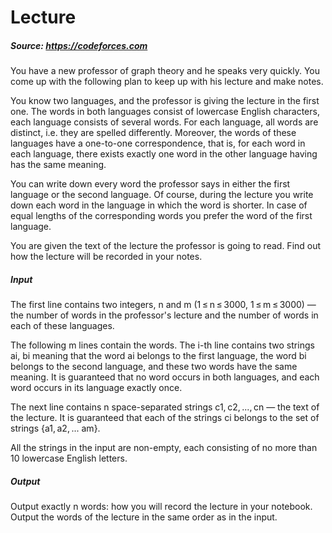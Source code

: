 # Lecture

##### **Source**: https://codeforces.com

You have a new professor of graph theory and he speaks very quickly. You come up with the following plan to keep up with his lecture and make notes.

You know two languages, and the professor is giving the lecture in the first one. The words in both languages consist of lowercase English characters, each language consists of several words. For each language, all words are distinct, i.e. they are spelled differently. Moreover, the words of these languages have a one-to-one correspondence, that is, for each word in each language, there exists exactly one word in the other language having has the same meaning.

You can write down every word the professor says in either the first language or the second language. Of course, during the lecture you write down each word in the language in which the word is shorter. In case of equal lengths of the corresponding words you prefer the word of the first language.

You are given the text of the lecture the professor is going to read. Find out how the lecture will be recorded in your notes.

##### **Input**
The first line contains two integers, n and m (1 ≤ n ≤ 3000, 1 ≤ m ≤ 3000) — the number of words in the professor's lecture and the number of words in each of these languages.

The following m lines contain the words. The i-th line contains two strings ai, bi meaning that the word ai belongs to the first language, the word bi belongs to the second language, and these two words have the same meaning. It is guaranteed that no word occurs in both languages, and each word occurs in its language exactly once.

The next line contains n space-separated strings c1, c2, ..., cn — the text of the lecture. It is guaranteed that each of the strings ci belongs to the set of strings {a1, a2, ... am}.

All the strings in the input are non-empty, each consisting of no more than 10 lowercase English letters.

##### **Output**
Output exactly n words: how you will record the lecture in your notebook. Output the words of the lecture in the same order as in the input.
